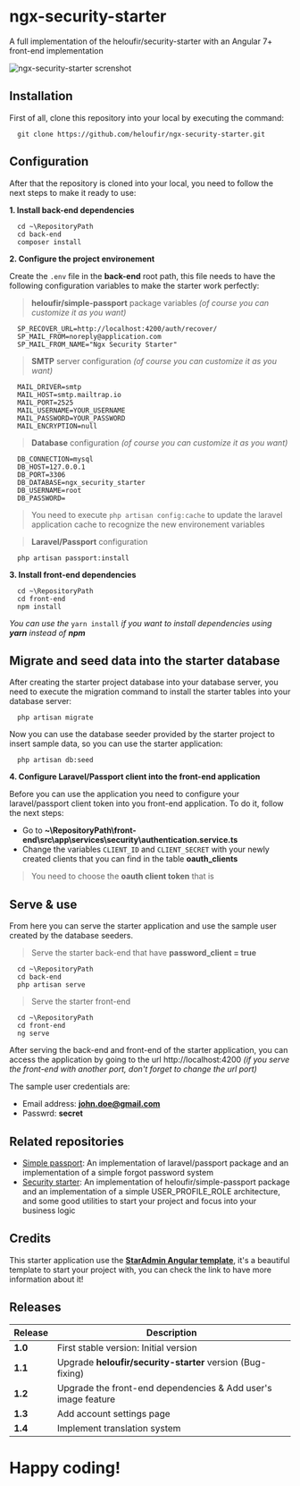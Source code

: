 
# ngx-security-starter
A full implementation of the heloufir/security-starter with an Angular 7+ front-end implementation

![ngx-security-starter screnshot](https://lh3.googleusercontent.com/iOprWbo6E8tQLBnHvN6EL96RdH6IucLaEb391x_0bu9JtCxSPQUcPHxZ897hn-knm0ylJKLaR2SE=s0 "2019-03-01_235722.png")

## Installation
First of all, clone this repository into your local by executing the command:

```
  git clone https://github.com/heloufir/ngx-security-starter.git
```

## Configuration
After that the repository is cloned into your local, you need to follow the next steps to make it ready to use:

**1. Install back-end dependencies**

```
  cd ~\RepositoryPath
  cd back-end
  composer install
```

**2. Configure the project environement**

Create the `.env` file in the **back-end** root path, this file needs to have the following configuration variables to make the starter work perfectly:

> **heloufir/simple-passport** package variables *(of course you can customize it as you want)*

```
  SP_RECOVER_URL=http://localhost:4200/auth/recover/
  SP_MAIL_FROM=noreply@application.com
  SP_MAIL_FROM_NAME="Ngx Security Starter"
```

> **SMTP** server configuration *(of course you can customize it as you want)*

```
  MAIL_DRIVER=smtp
  MAIL_HOST=smtp.mailtrap.io
  MAIL_PORT=2525
  MAIL_USERNAME=YOUR_USERNAME
  MAIL_PASSWORD=YOUR_PASSWORD
  MAIL_ENCRYPTION=null
```

> **Database** configuration *(of course you can customize it as you want)*

```
  DB_CONNECTION=mysql
  DB_HOST=127.0.0.1
  DB_PORT=3306
  DB_DATABASE=ngx_security_starter
  DB_USERNAME=root
  DB_PASSWORD=
```

> You need to execute `php artisan config:cache` to update the laravel application cache to recognize the new environement variables

> **Laravel/Passport** configuration

```
  php artisan passport:install
```

**3. Install front-end dependencies**

```
  cd ~\RepositoryPath
  cd front-end
  npm install
```

*You can use the* `yarn install` *if you want to install dependencies using **yarn** instead of **npm***

## Migrate and seed data into the starter database

After creating the starter project database into your database server, you need to execute the migration command to install the starter tables into your database server:

```
  php artisan migrate
```

Now you can use the database seeder provided by the starter project to insert sample data, so you can use the starter application:

```
  php artisan db:seed
```

**4. Configure Laravel/Passport client into the front-end application**

Before you can use the application you need to configure your laravel/passport client token into you front-end application.
To do it, follow the next steps:

* Go to **~\RepositoryPath\front-end\src\app\services\security\authentication.service.ts**
* Change the variables `CLIENT_ID` and `CLIENT_SECRET` with your newly created clients that you can find in the table **oauth_clients**

> You need to choose the **oauth client token** that is 

## Serve & use

From here you can serve the starter application and use the sample user created by the database seeders.

> Serve the starter back-end that have **password_client = true**

```
  cd ~\RepositoryPath
  cd back-end
  php artisan serve
```

> Serve the starter front-end

```
  cd ~\RepositoryPath
  cd front-end
  ng serve
```

After serving the back-end and front-end of the starter application, you can access the application by going to the url http://localhost:4200 *(if you serve the front-end with another port, don't forget to change the url port)*

The sample user credentials are:
* Email address: **john.doe@gmail.com**
* Passwrd: **secret**

## Related repositories

* [Simple passport](https://github.com/heloufir/simple-passport): An implementation of laravel/passport package and an implementation of a simple forgot password system
* [Security starter](https://github.com/heloufir/security-starter): An implementation of heloufir/simple-passport package and an implementation of a simple USER_PROFILE_ROLE architecture, and some good utilities to start your project and focus into your business logic

## Credits

This starter application use the **[StarAdmin Angular template](https://github.com/BootstrapDash/StarAdmin-Free-Angular-Admin-Template)**, it's a beautiful template to start your project with, you can check the link to have more information about it!

## Releases

| Release  | Description |
| ------------- | ------------- |
| **1.0**  | First stable version: Initial version  |
| **1.1**  | Upgrade **heloufir/security-starter** version (Bug-fixing)  |
| **1.2**  | Upgrade the front-end dependencies & Add user's image feature |
| **1.3**  | Add account settings page |
| **1.4** | Implement translation system |

# Happy coding!
